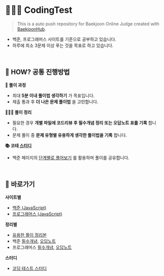 # 👩🏻‍💻 CodingTest

> This is a auto push repository for Baekjoon Online Judge created with [BaekjoonHub](https://github.com/BaekjoonHub/BaekjoonHub).

- 백준, 프로그래머스 사이트를 기준으로 공부하고 있습니다.
- 하루에 최소 3문제 이상 푸는 것을 목표로 하고 있습니다.

<br/>

## 🤔 HOW? 공통 진행방법

**🌟 풀이 과정**

- 최대 **5분 이내 풀이법 생각하기** 가 목표입니다.
- 제출 통과 후 **더 나은 문제 풀이법** 을 고민합니다.

**👩🏻‍💻 풀이 정리**

- 필요한 경우 **개별 파일에 코드리뷰 후 필수개념 정리 또는 오답노트 표를 기록** 합니다.
- 문제 풀이 중 **문제 유형별 유용하게 생각한 풀이법을 기록** 합니다.

**📚 코테 [스터디](/studywithNote.md)**

- 백준 페이지의 [단계별로 풀어보기](https://www.acmicpc.net/step) 를 활용하며 풀이를 공유합니다.

<br/>

## 🔗 바로가기

**사이트별**

- [백준 (JavaScript)](/백준/README.md)
- [프로그래머스 (JavaScript)](/프로그래머스/README.md)

**정리별**

- [유용한 풀이 정리본](/reviewNote-유용한풀이.md)
- 백준 [필수개념](/백준/studyNote-백준.md), [오답노트](/백준/reviewNote-백준.md)
- 프로그래머스 [필수개념](/프로그래머스/studyNote-프로그래머스.md), [오답노트](/프로그래머스/reviewNote-프로그래머스.md)

**스터디**

- [코딩 테스트 스터디](/스터디/README.md)
